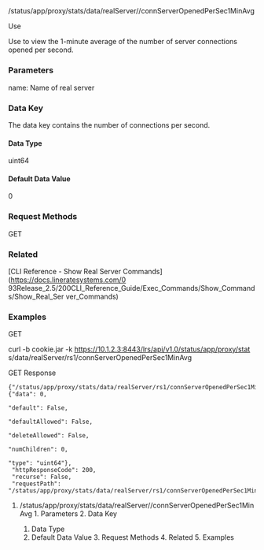 ##
/status/app/proxy/stats/data/realServer/<name>/connServerOpenedPerSec1MinAvg

Use

Use to view the 1-minute average of the number of server connections opened
per second.

### Parameters

name: Name of real server

### Data Key

The data key contains the number of connections per second.

#### Data Type

uint64

#### Default Data Value

0

### Request Methods

GET

### Related

[CLI Reference - Show Real Server Commands](https://docs.lineratesystems.com/0
93Release_2.5/200CLI_Reference_Guide/Exec_Commands/Show_Commands/Show_Real_Ser
ver_Commands)

### Examples

GET

curl -b cookie.jar -k https://10.1.2.3:8443/lrs/api/v1.0/status/app/proxy/stat
s/data/realServer/rs1/connServerOpenedPerSec1MinAvg

GET Response

    
    {"/status/app/proxy/stats/data/realServer/rs1/connServerOpenedPerSec1MinAvg": {"data": 0,
                                                                                         "default": False,
                                                                                         "defaultAllowed": False,
                                                                                         "deleteAllowed": False,
                                                                                         "numChildren": 0,
                                                                                         "type": "uint64"},
     "httpResponseCode": 200,
     "recurse": False,
     "requestPath": "/status/app/proxy/stats/data/realServer/rs1/connServerOpenedPerSec1MinAvg"}
    

  1. /status/app/proxy/stats/data/realServer/<name>/connServerOpenedPerSec1MinAvg
    1. Parameters
    2. Data Key
      1. Data Type
      2. Default Data Value
    3. Request Methods
    4. Related
    5. Examples

